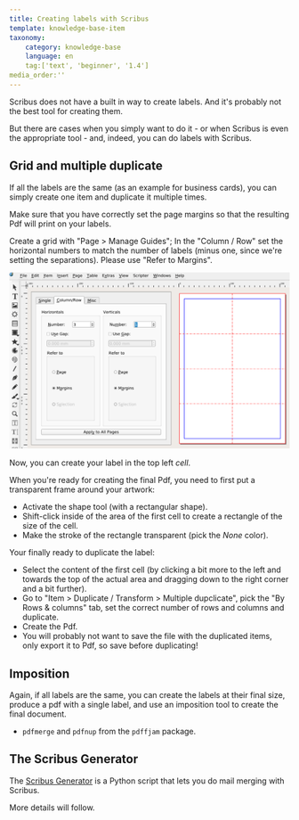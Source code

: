 ```yaml
---
title: Creating labels with Scribus
template: knowledge-base-item
taxonomy:
    category: knowledge-base
    language: en
    tag:['text', 'beginner', '1.4']
media_order:''
---
```


Scribus does not have a built in way to create labels. And it's probably not the best tool for creating them.

But there are cases when you simply want to do it - or when Scribus is even the appropriate tool - and, indeed, you can do labels with Scribus.

## Grid and multiple duplicate

If all the labels are the same (as an example for business cards), you can simply create one item and duplicate it multiple times.

Make sure that you have correctly set the page margins so that the resulting Pdf will print on your labels.

Create a grid with "Page > Manage Guides"; In the "Column / Row" set the horizontal numbers to match the number of labels (minus one, since we're  setting the separations). Please use "Refer to Margins".

![Create column and rows](columns-rows.png)

Now, you can create your label in the top left _cell_.

When you're ready for creating the final Pdf, you need to first put a transparent frame around your artwork:

- Activate the shape tool (with a rectangular shape).
- Shift-click inside of the area of the first cell to create a rectangle of the size of the cell.
- Make the stroke of the rectangle transparent (pick the _None_ color).

Your finally ready to duplicate the label:

- Select the content of the first cell (by clicking a bit more to the left and towards the top of the actual area and dragging down to the right corner and a bit further).
- Go to "Item > Duplicate / Transform > Multiple dupclicate", pick the "By Rows & columns" tab, set the correct number of rows and columns and duplicate.
- Create the Pdf.
- You will probably not want to save the file with the duplicated items, only export it to Pdf, so save before duplicating!

## Imposition

Again, if all labels are the same, you can create the labels at their final size, produce a pdf with a single label, and use an imposition tool to create the final document.

- `pdfmerge` and `pdfnup` from the `pdffjam` package.

## The Scribus Generator

The [Scribus Generator](https://github.com/berteh/ScribusGenerator) is a Python script that lets you do mail merging with Scribus.

More details will follow.

